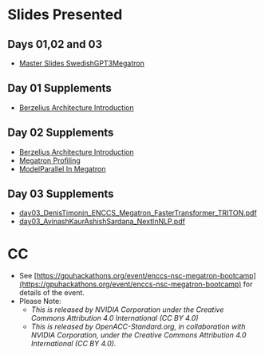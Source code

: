 # Slides Presented

## Days 01,02 and 03

- [Master Slides SwedishGPT3Megatron](SwedishGPT3Megatron.pdf)

## Day 01 Supplements
- [Berzelius Architecture Introduction](BerzeliusArchIntro_BootCamp_Pres_v0.pdf) 

## Day 02 Supplements
- [Berzelius Architecture Introduction](BerzeliusArchIntro_BootCamp_Pres_v0.pdf) 
- [Megatron Profiling](MegatronProfiling.pdf)
- [ModelParallel In Megatron](ModelParallelInMegatron_XianchaoWu.pdf)

## Day 03 Supplements

- [day03_DenisTimonin_ENCCS_Megatron_FasterTransformer_TRITON.pdf](day03_DenisTimonin_ENCCS_Megatron_FasterTransformer_TRITON.pdf)
- [day03_AvinashKaurAshishSardana_NextInNLP.pdf](day03_AvinashKaurAshishSardana_NextInNLP.pdf)


# CC

- See [https://gpuhackathons.org/event/enccs-nsc-megatron-bootcamp](https://gpuhackathons.org/event/enccs-nsc-megatron-bootcamp) for details of the event.
- Please Note: 
  - *This is released by NVIDIA Corporation under the Creative Commons Attribution 4.0 International (CC BY 4.0)* 
  - *This is released by OpenACC-Standard.org, in collaboration with NVIDIA Corporation, under the Creative Commons Attribution 4.0 International (CC BY 4.0).*
